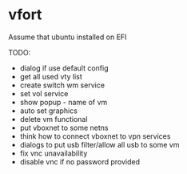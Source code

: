 # vfort

Assume that ubuntu installed on EFI

TODO: 
- dialog if use default config 
- get all used vty list 
- create switch wm service
- set vol service
- show popup - name of vm
- auto set graphics
- delete vm functional
- put vboxnet to some netns
- think how to connect vboxnet to vpn services
- dialogs to put usb filter/allow all usb to some vm
- fix vnc unavailability
- disable vnc if no password provided

